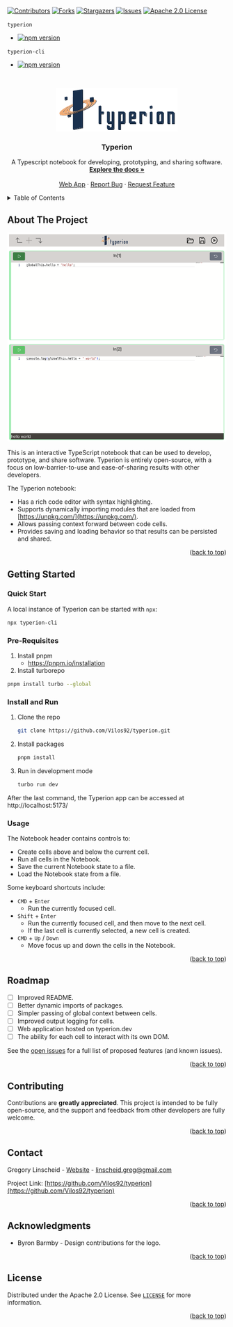 <a name="readme-top"></a>

<!-- PROJECT SHIELDS -->

[![Contributors][contributors-shield]][contributors-url]
[![Forks][forks-shield]][forks-url]
[![Stargazers][stars-shield]][stars-url]
[![Issues][issues-shield]][issues-url]
[![Apache 2.0 License][license-shield]][license-url]

<!-- NPM BADGES -->

`typerion`

<ul>
  <li><a href="https://badge.fury.io/js/typerion"><img src="https://badge.fury.io/js/typerion.svg" alt="npm version" height="18"></a></li>
</ul>

`typerion-cli`

<ul>
  <li><a href="https://badge.fury.io/js/typerion-cli"><img src="https://badge.fury.io/js/typerion-cli.svg" alt="npm version" height="18"></a></li>
</ul>

<!-- PROJECT LOGO -->
<br />
<p align="center">
  <a href="https://github.com/Vilos92/typerion">
    <picture>
      <source media="(prefers-color-scheme: dark)" srcset="https://github.com/Vilos92/typerion/raw/main/images/typerionLogoMarkDark.svg">
      <img src="https://github.com/Vilos92/typerion/raw/main/images/typerionLogoMark.svg" alt="Logo" height="100">
    </picture>
  </a>
</p>

<h3 align="center">Typerion</h3>

<p align="center">
  A Typescript notebook for developing, prototyping, and sharing software.
  <br />
  <a href="https://github.com/Vilos92/typerion"><strong>Explore the docs »</strong></a>
  <br />
  <br />
  <a href="https://typerion.dev">Web App</a>
  ·
  <a href="https://github.com/Vilos92/typerion/issues">Report Bug</a>
  ·
  <a href="https://github.com/Vilos92/typerion/issues">Request Feature</a>
</p>

<!-- TABLE OF CONTENTS -->
<details>
  <summary>Table of Contents</summary>
  <ol>
    <li>
      <a href="#about-the-project">About The Project</a>
    </li>
    <li>
      <a href="#getting-started">Getting Started</a>
      <ul>
        <li><a href="#pre-requisites">Pre-requisites</a></li>
        <li><a href="#install-and-run">Install and Run</a></li>
      </ul>
    </li>
    <li><a href="#usage">Usage</a></li>
    <li><a href="#roadmap">Roadmap</a></li>
    <li><a href="#contributing">Contributing</a></li>
    <li><a href="#contact">Contact</a></li>
    <li><a href="#acknowledgments">Acknowledgments</a></li>
    <li><a href="#license">License</a></li>
  </ol>
</details>

<!-- ABOUT THE PROJECT -->

## About The Project

<p align="center">
  <picture>
    <source media="(prefers-color-scheme: dark)" srcset="https://github.com/Vilos92/typerion/raw/main/images/screenshotDark.png">
    <img src="https://github.com/Vilos92/typerion/raw/main/images/screenshot.png" alt="Typerion Screen Shot" height="480">
  </picture>
</p>

This is an interactive TypeScript notebook that can be used to develop, prototype, and share software. Typerion is entirely open-source, with a focus on low-barrier-to-use and ease-of-sharing results with other developers.

The Typerion notebook:

- Has a rich code editor with syntax highlighting.
- Supports dynamically importing modules that are loaded from [https://unpkg.com/](https://unpkg.com/).
- Allows passing context forward between code cells.
- Provides saving and loading behavior so that results can be persisted and shared.

<p align="right">(<a href="#readme-top">back to top</a>)</p>

<!-- GETTING STARTED -->

## Getting Started

### Quick Start

A local instance of Typerion can be started with `npx`:

```sh
npx typerion-cli
```

### Pre-Requisites

1. Install pnpm
   - https://pnpm.io/installation
2. Install turborepo

```sh
pnpm install turbo --global
```

### Install and Run

1. Clone the repo
   ```sh
   git clone https://github.com/Vilos92/typerion.git
   ```
2. Install packages
   ```sh
   pnpm install
   ```
3. Run in development mode
   ```sh
   turbo run dev
   ```

After the last command, the Typerion app can be accessed at http://localhost:5173/

<!-- USAGE EXAMPLES -->

### Usage

The Notebook header contains controls to:

- Create cells above and below the current cell.
- Run all cells in the Notebook.
- Save the current Notebook state to a file.
- Load the Notebook state from a file.

Some keyboard shortcuts include:

- `CMD` + `Enter`
  - Run the currently focused cell.
- `Shift` + `Enter`
  - Run the currently focused cell, and then move to the next cell.
  - If the last cell is currently selected, a new cell is created.
- `CMD` + `Up` / `Down`
  - Move focus up and down the cells in the Notebook.

<p align="right">(<a href="#readme-top">back to top</a>)</p>

<!-- ROADMAP -->

## Roadmap

- [ ] Improved README.
- [ ] Better dynamic imports of packages.
- [ ] Simpler passing of global context between cells.
- [ ] Improved output logging for cells.
- [ ] Web application hosted on typerion.dev
- [ ] The ability for each cell to interact with its own DOM.

See the [open issues](https://github.com/Vilos92/typerion/issues) for a full list of proposed features (and known issues).

<p align="right">(<a href="#readme-top">back to top</a>)</p>

<!-- CONTRIBUTING -->

## Contributing

Contributions are **greatly appreciated**. This project is intended to be fully open-source, and the support and feedback from other developers are fully welcome.

<p align="right">(<a href="#readme-top">back to top</a>)</p>

<!-- CONTACT -->

## Contact

Gregory Linscheid - [Website](https://greglinscheid.com) - linscheid.greg@gmail.com

Project Link: [https://github.com/Vilos92/typerion](https://github.com/Vilos92/typerion)

<p align="right">(<a href="#readme-top">back to top</a>)</p>

<!-- ACKNOWLEDGMENTS -->

## Acknowledgments

- Byron Barmby - Design contributions for the logo.

<p align="right">(<a href="#readme-top">back to top</a>)</p>

<!-- LICENSE -->

## License

Distributed under the Apache 2.0 License. See [`LICENSE`][license-url] for more information.

<p align="right">(<a href="#readme-top">back to top</a>)</p>

<!-- MARKDOWN LINKS & IMAGES -->
<!-- https://www.markdownguide.org/basic-syntax/#reference-style-links -->

[contributors-shield]: https://img.shields.io/github/contributors/Vilos92/typerion.svg?style=for-the-badge
[contributors-url]: https://github.com/Vilos92/typerion/graphs/contributors
[forks-shield]: https://img.shields.io/github/forks/Vilos92/typerion.svg?style=for-the-badge
[forks-url]: https://github.com/Vilos92/typerion/network/members
[stars-shield]: https://img.shields.io/github/stars/Vilos92/typerion.svg?style=for-the-badge
[stars-url]: https://github.com/Vilos92/typerion/stargazers
[issues-shield]: https://img.shields.io/github/issues/Vilos92/typerion.svg?style=for-the-badge
[issues-url]: https://github.com/Vilos92/typerion/issues
[license-shield]: https://img.shields.io/github/license/Vilos92/typerion.svg?style=for-the-badge
[license-url]: https://github.com/Vilos92/typerion/blob/master/LICENSE
